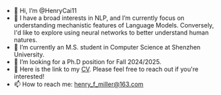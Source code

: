 - 👋 Hi, I’m @HenryCai11
- 👀 I have a broad interests in NLP, and I’m currently focus on understanding mechanistic features of Language Models. Conversely, I'd like to explore using neural networks to better understand human natures.
- 🌱 I’m currently an M.S. student in Computer Science at Shenzhen University.
- 💞️ I’m looking for a Ph.D position for Fall 2024/2025.
- 📖 Here is the link to my [CV](./CV_CM.pdf). Please feel free to reach out if you're interested!
- 📫 How to reach me: henry_f_miller@163.com

<!---
HenryCai11/HenryCai11 is a ✨ special ✨ repository because its `README.md` (this file) appears on your GitHub profile.
You can click the Preview link to take a look at your changes.
--->
